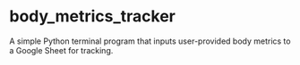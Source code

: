 # body_metrics_tracker
A simple Python terminal program that inputs user-provided body metrics to a Google Sheet for tracking.
